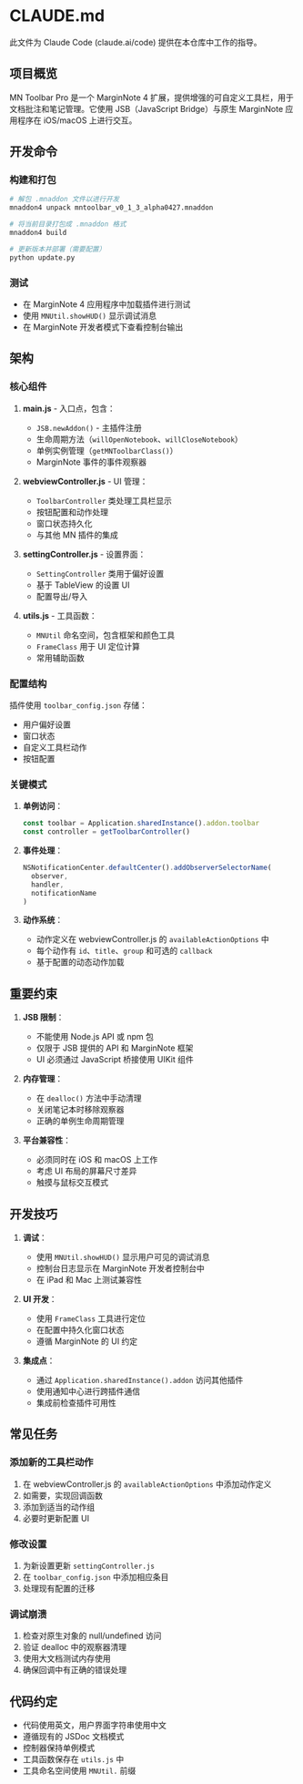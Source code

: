 # CLAUDE.md

此文件为 Claude Code (claude.ai/code) 提供在本仓库中工作的指导。

## 项目概览

MN Toolbar Pro 是一个 MarginNote 4 扩展，提供增强的可自定义工具栏，用于文档批注和笔记管理。它使用 JSB（JavaScript Bridge）与原生 MarginNote 应用程序在 iOS/macOS 上进行交互。

## 开发命令

### 构建和打包
```bash
# 解包 .mnaddon 文件以进行开发
mnaddon4 unpack mntoolbar_v0_1_3_alpha0427.mnaddon

# 将当前目录打包成 .mnaddon 格式
mnaddon4 build

# 更新版本并部署（需要配置）
python update.py
```

### 测试
- 在 MarginNote 4 应用程序中加载插件进行测试
- 使用 `MNUtil.showHUD()` 显示调试消息
- 在 MarginNote 开发者模式下查看控制台输出

## 架构

### 核心组件

1. **main.js** - 入口点，包含：
   - `JSB.newAddon()` - 主插件注册
   - 生命周期方法（`willOpenNotebook`、`willCloseNotebook`）
   - 单例实例管理（`getMNToolbarClass()`）
   - MarginNote 事件的事件观察器

2. **webviewController.js** - UI 管理：
   - `ToolbarController` 类处理工具栏显示
   - 按钮配置和动作处理
   - 窗口状态持久化
   - 与其他 MN 插件的集成

3. **settingController.js** - 设置界面：
   - `SettingController` 类用于偏好设置
   - 基于 TableView 的设置 UI
   - 配置导出/导入

4. **utils.js** - 工具函数：
   - `MNUtil` 命名空间，包含框架和颜色工具
   - `FrameClass` 用于 UI 定位计算
   - 常用辅助函数

### 配置结构

插件使用 `toolbar_config.json` 存储：
- 用户偏好设置
- 窗口状态
- 自定义工具栏动作
- 按钮配置

### 关键模式

1. **单例访问**：
   ```javascript
   const toolbar = Application.sharedInstance().addon.toolbar
   const controller = getToolbarController()
   ```

2. **事件处理**：
   ```javascript
   NSNotificationCenter.defaultCenter().addObserverSelectorName(
     observer, 
     handler, 
     notificationName
   )
   ```

3. **动作系统**：
   - 动作定义在 webviewController.js 的 `availableActionOptions` 中
   - 每个动作有 `id`、`title`、`group` 和可选的 `callback`
   - 基于配置的动态动作加载

## 重要约束

1. **JSB 限制**：
   - 不能使用 Node.js API 或 npm 包
   - 仅限于 JSB 提供的 API 和 MarginNote 框架
   - UI 必须通过 JavaScript 桥接使用 UIKit 组件

2. **内存管理**：
   - 在 `dealloc()` 方法中手动清理
   - 关闭笔记本时移除观察器
   - 正确的单例生命周期管理

3. **平台兼容性**：
   - 必须同时在 iOS 和 macOS 上工作
   - 考虑 UI 布局的屏幕尺寸差异
   - 触摸与鼠标交互模式

## 开发技巧

1. **调试**：
   - 使用 `MNUtil.showHUD()` 显示用户可见的调试消息
   - 控制台日志显示在 MarginNote 开发者控制台中
   - 在 iPad 和 Mac 上测试兼容性

2. **UI 开发**：
   - 使用 `FrameClass` 工具进行定位
   - 在配置中持久化窗口状态
   - 遵循 MarginNote 的 UI 约定

3. **集成点**：
   - 通过 `Application.sharedInstance().addon` 访问其他插件
   - 使用通知中心进行跨插件通信
   - 集成前检查插件可用性

## 常见任务

### 添加新的工具栏动作
1. 在 webviewController.js 的 `availableActionOptions` 中添加动作定义
2. 如需要，实现回调函数
3. 添加到适当的动作组
4. 必要时更新配置 UI

### 修改设置
1. 为新设置更新 `settingController.js`
2. 在 `toolbar_config.json` 中添加相应条目
3. 处理现有配置的迁移

### 调试崩溃
1. 检查对原生对象的 null/undefined 访问
2. 验证 dealloc 中的观察器清理
3. 使用大文档测试内存使用
4. 确保回调中有正确的错误处理

## 代码约定

- 代码使用英文，用户界面字符串使用中文
- 遵循现有的 JSDoc 文档模式
- 控制器保持单例模式
- 工具函数保存在 `utils.js` 中
- 工具命名空间使用 `MNUtil.` 前缀